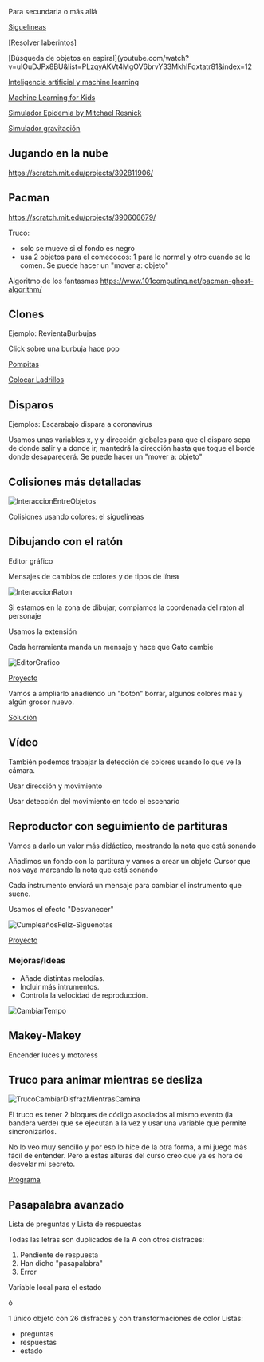 Para secundaria o más allá

[Siguelíneas](https://www.youtube.com/watch?v=kHzqFQ0EMos&list=PLzqyAKVt4MgOV6brvY33MkhIFqxtatr81&index=9)


[Resolver laberintos]

[Búsqueda de objetos en espiral](youtube.com/watch?v=uIOuDJPx8BU&list=PLzqyAKVt4MgOV6brvY33MkhIFqxtatr81&index=12

[Inteligencia artificial y machine learning](https://programamos.es/aprende-machine-learning-con-learningml/)

[Machine Learning for Kids](https://machinelearningforkids.co.uk/#!/worksheets)

[Simulador Epidemia by Mitchael Resnick](https://scratch.mit.edu/projects/376750743/)

[Simulador gravitación](https://scratch.mit.edu/projects/394638878/)

## Jugando en la nube

https://scratch.mit.edu/projects/392811906/

## Pacman

https://scratch.mit.edu/projects/390606679/


Truco:
* solo se mueve si el fondo es negro
* usa 2 objetos para el comecocos: 1 para lo normal y otro cuando se lo comen. Se puede hacer un "mover a: objeto"

Algoritmo de los fantasmas https://www.101computing.net/pacman-ghost-algorithm/

## Clones


Ejemplo: RevientaBurbujas

Click sobre una burbuja hace pop

[Pompitas](https://scratch.mit.edu/projects/394798516/)

[Colocar Ladrillos](https://scratch.mit.edu/projects/164028072)

## Disparos



Ejemplos: Escarabajo dispara a coronavirus

Usamos unas variables x, y y dirección globales para que el disparo sepa de donde salir y a donde ir, mantedrá la dirección hasta que toque el borde donde desaparecerá.
Se puede hacer un "mover a: objeto"

## Colisiones más detalladas



![InteraccionEntreObjetos](./images/InteraccionEntreObjetos.png)


Colisiones usando colores: el siguelineas

## Dibujando con el ratón

Editor gráfico

Mensajes de cambios de colores y de tipos de línea

![InteraccionRaton](./images/InteraccionRaton.png)

Si estamos en la zona de dibujar, compiamos la coordenada del raton al personaje

Usamos la extensión

Cada herramienta manda un mensaje y hace que Gato cambie

![EditorGrafico](./images/EditorGrafico.png)

[Proyecto](https://scratch.mit.edu/projects/397315506/)


Vamos a ampliarlo añadiendo un "botón" borrar, algunos colores más y algún grosor nuevo.

[Solución](https://scratch.mit.edu/projects/397334049/)

## Vídeo

También podemos trabajar la detección de colores usando lo que ve la cámara.

Usar dirección y movimiento

Usar detección del movimiento en todo el escenario

## Reproductor con seguimiento de partituras

Vamos a darlo un valor más didáctico, mostrando la nota que está sonando

Añadimos un fondo con la partitura y vamos a crear un objeto Cursor que nos vaya marcando la nota que está sonando

Cada instrumento enviará un mensaje para cambiar el instrumento que suene.

Usamos el efecto "Desvanecer"

![CumpleañosFeliz-Siguenotas](./images/CumpleañosFeliz-Siguenotas.png)

[Proyecto](https://scratch.mit.edu/projects/397468964)

### Mejoras/Ideas

* Añade distintas melodías.
* Incluir más intrumentos.
* Controla la velocidad de reproducción.

![CambiarTempo](./images/CambiarTempo.png)

## Makey-Makey

Encender luces y motoress

## Truco para animar mientras se desliza

![TrucoCambiarDisfrazMientrasCamina](./images/TrucoCambiarDisfrazMientrasCamina.png)

El truco es tener 2 bloques de código asociados al mismo evento (la bandera verde) que se ejecutan a la vez y usar una variable  que permite sincronizarlos.

No lo veo muy sencillo y por eso lo hice de la otra forma, a mi juego más fácil de entender. Pero a estas alturas del curso creo que ya es hora de desvelar mi secreto.

[Programa](https://scratch.mit.edu/projects/401193071/)

## Pasapalabra avanzado

Lista de preguntas y Lista de respuestas

Todas las letras son duplicados de la A con otros disfraces:
1. Pendiente de respuesta
1. Han dicho "pasapalabra"
1. Error

Variable local para el estado

ó 

1 único objeto con 26 disfraces y con transformaciones de color
Listas: 
* preguntas 
* respuestas
* estado

